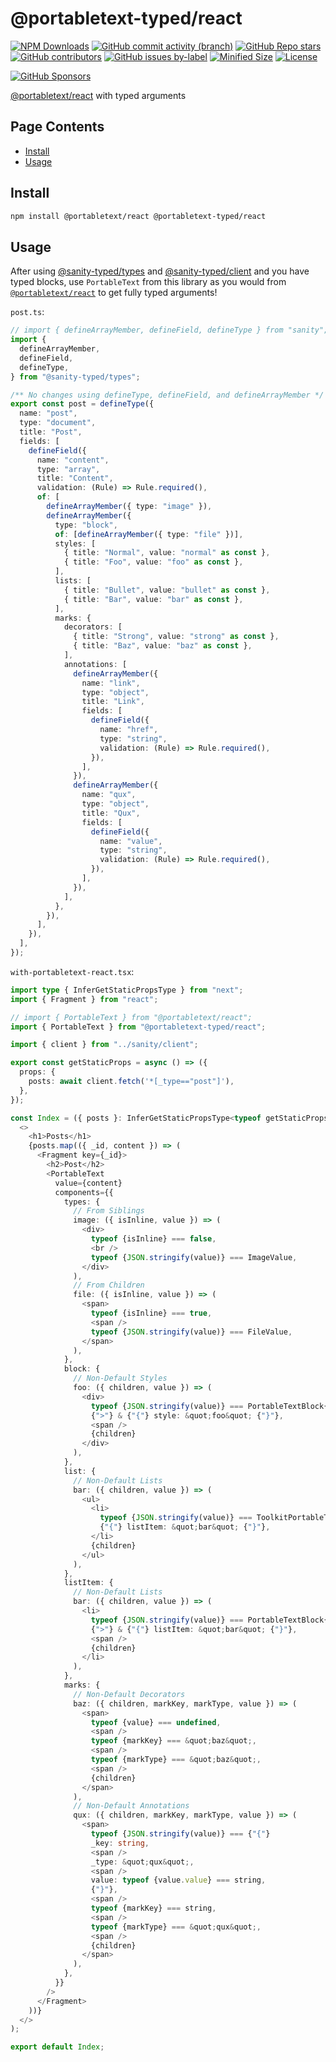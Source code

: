 # @portabletext-typed/react

[![NPM Downloads](https://img.shields.io/npm/dw/@portabletext-typed/react?style=flat&logo=npm)](https://www.npmjs.com/package/@portabletext-typed/react)
[![GitHub commit activity (branch)](https://img.shields.io/github/commit-activity/m/saiichihashimoto/sanity-typed?style=flat&logo=github)](https://github.com/saiichihashimoto/sanity-typed/pulls?q=is%3Apr+is%3Aclosed)
[![GitHub Repo stars](https://img.shields.io/github/stars/saiichihashimoto/sanity-typed?style=flat&logo=github)](https://github.com/saiichihashimoto/sanity-typed/stargazers)
[![GitHub contributors](https://img.shields.io/github/contributors/saiichihashimoto/sanity-typed?style=flat&logo=github)](https://github.com/saiichihashimoto/sanity-typed/graphs/contributors)
[![GitHub issues by-label](https://img.shields.io/github/issues/saiichihashimoto/sanity-typed/help%20wanted?style=flat&logo=github&color=007286)](https://github.com/saiichihashimoto/sanity-typed/labels/help%20wanted)
[![Minified Size](https://img.shields.io/bundlephobia/min/@portabletext-typed/react?style=flat)](https://www.npmjs.com/package/@portabletext-typed/react?activeTab=code)
[![License](https://img.shields.io/github/license/saiichihashimoto/sanity-typed?style=flat)](LICENSE)

[![GitHub Sponsors](https://img.shields.io/github/sponsors/saiichihashimoto?style=flat&logo=githubsponsors)](https://github.com/sponsors/saiichihashimoto)

[@portabletext/react](https://github.com/portabletext/react) with typed arguments

## Page Contents
- [Install](#install)
- [Usage](#usage)

## Install

```bash
npm install @portabletext/react @portabletext-typed/react
```

## Usage

After using [@sanity-typed/types](../types) and [@sanity-typed/client](../client) and you have typed blocks, use `PortableText` from this library as you would from [`@portabletext/react`](https://github.com/portabletext/react) to get fully typed arguments!

```post.ts```:
```typescript
// import { defineArrayMember, defineField, defineType } from "sanity";
import {
  defineArrayMember,
  defineField,
  defineType,
} from "@sanity-typed/types";

/** No changes using defineType, defineField, and defineArrayMember */
export const post = defineType({
  name: "post",
  type: "document",
  title: "Post",
  fields: [
    defineField({
      name: "content",
      type: "array",
      title: "Content",
      validation: (Rule) => Rule.required(),
      of: [
        defineArrayMember({ type: "image" }),
        defineArrayMember({
          type: "block",
          of: [defineArrayMember({ type: "file" })],
          styles: [
            { title: "Normal", value: "normal" as const },
            { title: "Foo", value: "foo" as const },
          ],
          lists: [
            { title: "Bullet", value: "bullet" as const },
            { title: "Bar", value: "bar" as const },
          ],
          marks: {
            decorators: [
              { title: "Strong", value: "strong" as const },
              { title: "Baz", value: "baz" as const },
            ],
            annotations: [
              defineArrayMember({
                name: "link",
                type: "object",
                title: "Link",
                fields: [
                  defineField({
                    name: "href",
                    type: "string",
                    validation: (Rule) => Rule.required(),
                  }),
                ],
              }),
              defineArrayMember({
                name: "qux",
                type: "object",
                title: "Qux",
                fields: [
                  defineField({
                    name: "value",
                    type: "string",
                    validation: (Rule) => Rule.required(),
                  }),
                ],
              }),
            ],
          },
        }),
      ],
    }),
  ],
});
```
```with-portabletext-react.tsx```:
```typescript
import type { InferGetStaticPropsType } from "next";
import { Fragment } from "react";

// import { PortableText } from "@portabletext/react";
import { PortableText } from "@portabletext-typed/react";

import { client } from "../sanity/client";

export const getStaticProps = async () => ({
  props: {
    posts: await client.fetch('*[_type=="post"]'),
  },
});

const Index = ({ posts }: InferGetStaticPropsType<typeof getStaticProps>) => (
  <>
    <h1>Posts</h1>
    {posts.map(({ _id, content }) => (
      <Fragment key={_id}>
        <h2>Post</h2>
        <PortableText
          value={content}
          components={{
            types: {
              // From Siblings
              image: ({ isInline, value }) => (
                <div>
                  typeof {isInline} === false,
                  <br />
                  typeof {JSON.stringify(value)} === ImageValue,
                </div>
              ),
              // From Children
              file: ({ isInline, value }) => (
                <span>
                  typeof {isInline} === true,
                  <span />
                  typeof {JSON.stringify(value)} === FileValue,
                </span>
              ),
            },
            block: {
              // Non-Default Styles
              foo: ({ children, value }) => (
                <div>
                  typeof {JSON.stringify(value)} === PortableTextBlock{"<"} ...
                  {">"} & {"{"} style: &quot;foo&quot; {"}"},
                  <span />
                  {children}
                </div>
              ),
            },
            list: {
              // Non-Default Lists
              bar: ({ children, value }) => (
                <ul>
                  <li>
                    typeof {JSON.stringify(value)} === ToolkitPortableTextList &
                    {"{"} listItem: &quot;bar&quot; {"}"},
                  </li>
                  {children}
                </ul>
              ),
            },
            listItem: {
              // Non-Default Lists
              bar: ({ children, value }) => (
                <li>
                  typeof {JSON.stringify(value)} === PortableTextBlock{"<"} ...
                  {">"} & {"{"} listItem: &quot;bar&quot; {"}"},
                  <span />
                  {children}
                </li>
              ),
            },
            marks: {
              // Non-Default Decorators
              baz: ({ children, markKey, markType, value }) => (
                <span>
                  typeof {value} === undefined,
                  <span />
                  typeof {markKey} === &quot;baz&quot;,
                  <span />
                  typeof {markType} === &quot;baz&quot;,
                  <span />
                  {children}
                </span>
              ),
              // Non-Default Annotations
              qux: ({ children, markKey, markType, value }) => (
                <span>
                  typeof {JSON.stringify(value)} === {"{"}
                  _key: string,
                  <span />
                  _type: &quot;qux&quot;,
                  <span />
                  value: typeof {value.value} === string,
                  {"}"},
                  <span />
                  typeof {markKey} === string,
                  <span />
                  typeof {markType} === &quot;qux&quot;,
                  <span />
                  {children}
                </span>
              ),
            },
          }}
        />
      </Fragment>
    ))}
  </>
);

export default Index;
```
